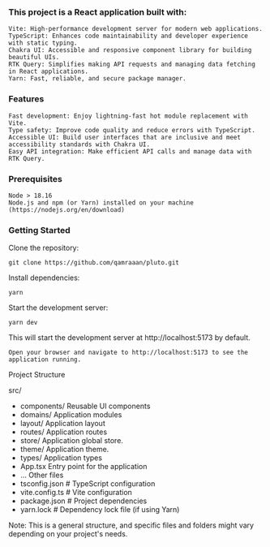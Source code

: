 ### This project is a React application built with:

    Vite: High-performance development server for modern web applications.
    TypeScript: Enhances code maintainability and developer experience with static typing.
    Chakra UI: Accessible and responsive component library for building beautiful UIs.
    RTK Query: Simplifies making API requests and managing data fetching in React applications.
    Yarn: Fast, reliable, and secure package manager.

### Features

    Fast development: Enjoy lightning-fast hot module replacement with Vite.
    Type safety: Improve code quality and reduce errors with TypeScript.
    Accessible UI: Build user interfaces that are inclusive and meet accessibility standards with Chakra UI.
    Easy API integration: Make efficient API calls and manage data with RTK Query.

### Prerequisites
    Node > 18.16
    Node.js and npm (or Yarn) installed on your machine (https://nodejs.org/en/download)

### Getting Started
  Clone the repository:

    git clone https://github.com/qamraaan/pluto.git

  Install dependencies:

    yarn

  Start the development server:

    yarn dev

This will start the development server at http://localhost:5173 by default.

    Open your browser and navigate to http://localhost:5173 to see the application running.

Project Structure

src/
  - components/         Reusable UI components
  - domains/            Application modules
  - layout/             Application layout
  - routes/             Application routes
  - store/              Application global store.
  - theme/              Application theme.
  - types/              Application types
  - App.tsx             Entry point for the application
  - ...                 Other files
  - tsconfig.json    # TypeScript configuration
  - vite.config.ts   # Vite configuration
  - package.json    # Project dependencies
  - yarn.lock        # Dependency lock file (if using Yarn)

Note: This is a general structure, and specific files and folders might vary depending on your project's needs.